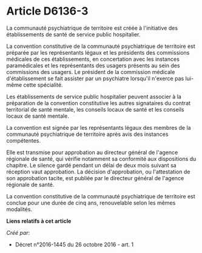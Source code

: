 # Article D6136-3

La communauté psychiatrique de territoire est créée à l'initiative des établissements de santé de service public
hospitalier. 

La convention constitutive de la communauté psychiatrique de territoire est préparée par les représentants légaux et les
présidents des commissions médicales de ces établissements, en concertation avec les instances paramédicales et les
représentants des usagers présents au sein des commissions des usagers. Le président de la commission médicale
d'établissement se fait assister par un psychiatre lorsqu'il n'exerce pas lui-même cette spécialité. 

Les établissements de service public hospitalier peuvent associer à la préparation de la convention constitutive les autres
signataires du contrat territorial de santé mentale, les conseils locaux de santé et les conseils locaux de santé mentale. 

La convention est signée par les représentants légaux des membres de la communauté psychiatrique de territoire après avis des
instances compétentes. 

Elle est transmise pour approbation au directeur général de l'agence régionale de santé, qui vérifie notamment sa conformité
aux dispositions du chapitre. Le silence gardé pendant un délai de deux mois suivant sa réception vaut approbation. La
décision d'approbation, ou l'attestation de son approbation tacite, est publiée par le directeur général de l'agence
régionale de santé. 

La convention constitutive de la communauté psychiatrique de territoire est conclue pour une durée de cinq ans, renouvelable
selon les mêmes modalités.

**Liens relatifs à cet article**

_Créé par_:

  - Décret n°2016-1445 du 26 octobre 2016 - art. 1

